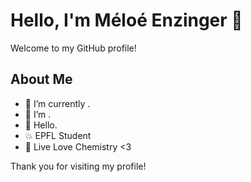 # Hello, I'm Méloé Enzinger 👋

Welcome to my GitHub profile!

## About Me
- 🔭 I’m currently .
- 🌱 I’m .
- 👯 Hello.
- 💥 EPFL Student
- 🧬 Live Love Chemistry <3


Thank you for visiting my profile!

